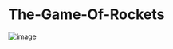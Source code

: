# The-Game-Of-Rockets
![image](https://user-images.githubusercontent.com/89981157/218337132-d8357ca3-0de6-478a-939d-cd906b102cd3.png)
